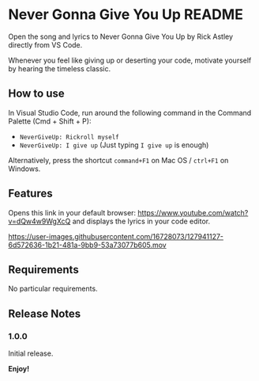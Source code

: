 # Never Gonna Give You Up README

Open the song and lyrics to Never Gonna Give You Up by Rick Astley directly from VS Code.

Whenever you feel like giving up or deserting your code, motivate yourself by hearing the timeless classic.


## How to use
In Visual Studio Code, run around the following command in the Command Palette (Cmd + Shift + P):
- ```NeverGiveUp: Rickroll myself```
- `NeverGiveUp: I give up` (Just typing `I give up` is enough)

Alternatively, press the shortcut `command+F1` on Mac OS / `ctrl+F1` on Windows.


## Features

Opens this link in your default browser: https://www.youtube.com/watch?v=dQw4w9WgXcQ and displays the lyrics in your code editor.




https://user-images.githubusercontent.com/16728073/127941127-6d572636-1b21-481a-9bb9-53a73077b605.mov





## Requirements

No particular requirements.


## Release Notes


### 1.0.0

Initial release.


**Enjoy!**
